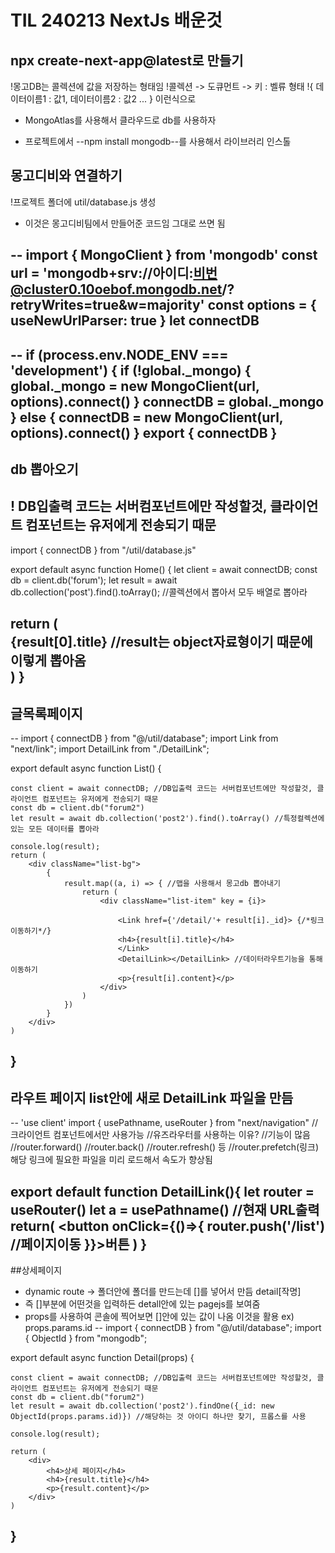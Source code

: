 # TIL 240213 NextJs 배운것

## npx create-next-app@latest로 만들기

!몽고DB는 콜렉션에 값을 저장하는 형태임
!콜렉션 -> 도큐먼트 -> 키 : 벨류 형태
!{ 데이터이름1 : 값1, 데이터이름2 : 값2 ... } 이런식으로

- MongoAtlas를 사용해서 클라우드로 db를 사용하자

- 프로젝트에서 --npm install mongodb--를 사용해서 라이브러리 인스톨

## 몽고디비와 연결하기
!프로젝트 폴더에 util/database.js 생성 
- 이것은 몽고디비팀에서 만들어준 코드임 그대로 쓰면 됨

--
import { MongoClient } from 'mongodb'
const url = 'mongodb+srv://아이디:비번@cluster0.10oebof.mongodb.net/?retryWrites=true&w=majority'
const options = { useNewUrlParser: true }
let connectDB
--
--
if (process.env.NODE_ENV === 'development') {
  if (!global._mongo) {
    global._mongo = new MongoClient(url, options).connect()
  }
  connectDB = global._mongo
} else {
  connectDB = new MongoClient(url, options).connect()
}
export { connectDB }
--




## db 뽑아오기 
! DB입출력 코드는 서버컴포넌트에만 작성할것, 클라이언트 컴포넌트는 유저에게 전송되기 때문
--
import { connectDB } from "/util/database.js"

export default async function Home() {
  let client = await connectDB;
  const db = client.db('forum');
  let result = await db.collection('post').find().toArray(); //콜렉션에서 뽑아서 모두 배열로 뽑아라

  return (
    <main>
      {result[0].title} //result는 object자료형이기 때문에 이렇게 뽑아옴
    </main>
  )
}
--

## 글목록페이지
--
import { connectDB } from "@/util/database";
import Link from "next/link";
import DetailLink from "./DetailLink";


export default async function List() {

    const client = await connectDB; //DB입출력 코드는 서버컴포넌트에만 작성할것, 클라이언트 컴포넌트는 유저에게 전송되기 때문
    const db = client.db("forum2")
    let result = await db.collection('post2').find().toArray() //특정컬렉션에 있는 모든 데이터를 뽑아라

    console.log(result);
    return (
        <div className="list-bg">
            {
                result.map((a, i) => { //맵을 사용해서 몽고db 뽑아내기
                    return (
                        <div className="list-item" key = {i}>
                            
                            <Link href={'/detail/'+ result[i]._id}> {/*링크이동하기*/}
                            <h4>{result[i].title}</h4> 
                            </Link>
                            <DetailLink></DetailLink> //데이터라우트기능을 통해 이동하기
                            <p>{result[i].content}</p>
                        </div>
                    )
                })
            }
        </div>
    )
}
--

## 라우트 페이지 list안에 새로 DetailLink 파일을 만듬
--
'use client'
import { usePathname, useRouter } from "next/navigation" //크라이언트 컴포넌트에서만 사용가능
//유즈라우터를 사용하는 이유?
//기능이 많음
//router.forward()
//router.back() 
//router.refresh() 등
//router.prefetch(링크) 해당 링크에 필요한 파일을 미리 로드해서 속도가 향상됨


export default function DetailLink(){
    let router = useRouter()
    let a = usePathname() //현재 URL출력
    return(
        <button onClick={()=>{
            router.push('/list') //페이지이동
        }}>버튼</button>
    )
}
--

##상세페이지

- dynamic route -> 폴더안에 폴더를 만드는데 []를 넣어서 만듬 detail\[작명] 
- 즉 []부분에 어떤것을 입력하든 detall안에 있는 pagejs를 보여줌
- props를 사용하여 콘솔에 찍어보면 []안에 있는 값이 나옴 이것을 활용 ex) props.params.id
--
import { connectDB } from "@/util/database";
import { ObjectId } from "mongodb";

export default async function Detail(props) {

    const client = await connectDB; //DB입출력 코드는 서버컴포넌트에만 작성할것, 클라이언트 컴포넌트는 유저에게 전송되기 때문
    const db = client.db("forum2")
    let result = await db.collection('post2').findOne({_id: new ObjectId(props.params.id)}) //해당하는 것 아이디 하나만 찾기, 프롭스를 사용
    
    console.log(result);
    
    return (
        <div>
            <h4>상세 페이지</h4>
            <h4>{result.title}</h4>
            <p>{result.content}</p>
        </div>
    )
}
--

